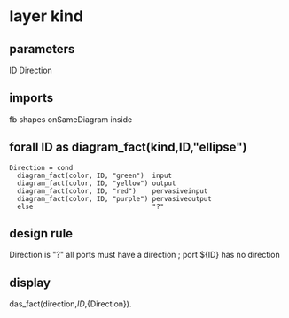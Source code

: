 # layer kind
## parameters
  ID
  Direction
## imports
  fb
  shapes
  onSameDiagram
  inside
## forall ID as diagram_fact(kind,ID,"ellipse")
    Direction = cond
      diagram_fact(color, ID, "green")  input
      diagram_fact(color, ID, "yellow") output
      diagram_fact(color, ID, "red")    pervasiveinput
      diagram_fact(color, ID, "purple") pervasiveoutput
      else                              "?"
## design rule
  Direction is "?"
  all ports must have a direction ; port ${ID} has no direction
## display
  das_fact(direction,${ID},${Direction}).

